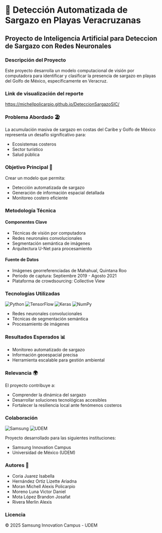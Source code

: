 # 🌊 Detección Automatizada de Sargazo en Playas Veracruzanas

## Proyecto de Inteligencia Artificial para Deteccion de Sargazo con Redes Neuronales

### Descripción del Proyecto

Este proyecto desarrolla un modelo computacional de visión por computadora para identificar y clasificar la presencia de sargazo en playas del Golfo de México, específicamente en Veracruz.

### Link de visualización del reporte
https://michellpolicarpio.github.io/DeteccionSargazoSIC/

### Problema Abordado 🏖️

La acumulación masiva de sargazo en costas del Caribe y Golfo de México representa un desafío significativo para:
- Ecosistemas costeros
- Sector turístico
- Salud pública

### Objetivo Principal 🎯

Crear un modelo que permita:
- Detección automatizada de sargazo
- Generación de información espacial detallada
- Monitoreo costero eficiente

### Metodología Técnica

#### Componentes Clave
- Técnicas de visión por computadora
- Redes neuronales convolucionales
- Segmentación semántica de imágenes
- Arquitectura U-Net para procesamiento

#### Fuente de Datos
- Imágenes georreferenciadas de Mahahual, Quintana Roo
- Periodo de captura: Septiembre 2019 - Agosto 2021
- Plataforma de crowdsourcing: Collective View

### Tecnologías Utilizadas

![Python](https://img.shields.io/badge/Python-3776AB?style=for-the-badge&logo=python&logoColor=white)
![TensorFlow](https://img.shields.io/badge/TensorFlow-FF6F00?style=for-the-badge&logo=tensorflow&logoColor=white)
![Keras](https://img.shields.io/badge/Keras-D00000?style=for-the-badge&logo=keras&logoColor=white)
![NumPy](https://img.shields.io/badge/NumPy-013243?style=for-the-badge&logo=numpy&logoColor=white)

- Redes neuronales convolucionales
- Técnicas de segmentación semántica
- Procesamiento de imágenes

### Resultados Esperados 📊

- Monitoreo automatizado de sargazo
- Información geoespacial precisa
- Herramienta escalable para gestión ambiental

### Relevancia 🌍

El proyecto contribuye a:
- Comprender la dinámica del sargazo
- Desarrollar soluciones tecnológicas accesibles
- Fortalecer la resiliencia local ante fenómenos costeros

### Colaboración

![Samsung](https://img.shields.io/badge/Samsung-1428A0?style=for-the-badge&logo=samsung&logoColor=white)
![UDEM](https://img.shields.io/badge/Universidad-Desarrollo%20Empresarial-blue?style=for-the-badge)

Proyecto desarrollado para las siguientes instituciones:
- Samsung Innovation Campus
- Universidad de México (UDEM)

### Autores 👥

- Coria Juarez Isabella
- Hernández Ortiz Lizette Ariadna
- Moran Michell Alexis Policarpio
- Moreno Luna Victor Daniel
- Mota López Brandon Josafat
- Rivera Merlin Alexis

### Licencia
© 2025 Samsung Innovation Campus - UDEM
